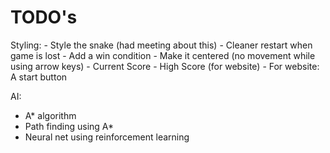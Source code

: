 <h1> TODO's </h1>
Styling:
 - Style the snake (had meeting about this)
 - Cleaner restart when game is lost
 - Add a win condition
 - Make it centered (no movement while using arrow keys)
 - Current Score
 - High Score (for website)
 - For website: A start button

AI:
 - A* algorithm
 - Path finding using A*
 - Neural net using reinforcement learning

